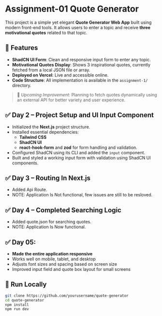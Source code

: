 
# Assignment-01 Quote Generator

This project is a simple yet elegant **Quote Generator Web App** built using modern front-end tools. It allows users to enter a topic and receive **three motivational quotes** related to that topic.

## 🔧 Features

- **ShadCN UI Form**: Clean and responsive input form to enter any topic.
- **Motivational Quotes Display**: Shows 3 inspirational quotes, currently fetched from a local JSON file or array.
- **Deployed on Vercel**: Live and accessible online.
- **Code Structure**: All implementation is available in the `assignment-1/` directory.

> 🔄 *Upcoming Improvement*: Planning to fetch quotes dynamically using an external API for better variety and user experience.

## ✅ Day 2 – Project Setup and UI Input Component

- Initialized the **Next.js** project structure.
- Installed essential dependencies:
  - **Tailwind CSS**
  - **ShadCN UI**
  - **react-hook-form** and **zod** for form handling and validation.
- Configured ShadCN using its CLI and added the `input` component.
- Built and styled a working input form with validation using ShadCN UI components.

## ✅ Day 3 – Routing In Next.js 
- Added Api Route.
- NOTE: Application Is Not functional, few issues are still to be resloved.

## ✅ Day 4 – Completed Searching Logic
- Added quote.json for searching quotes.
- NOTE: Application Is Now functional.

## ✅ Day 05:
  - **Made the entire application responsive**
  - Works well on mobile, tablet, and desktop
  - Adjusts font sizes and spacing based on screen size
  - Improved input field and quote box layout for small screens

## 📂 Run Locally

```bash
git clone https://github.com/yourusername/quote-generator
cd quote-generator
npm install
npm run dev
